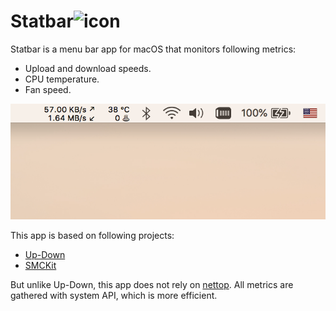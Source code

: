 # Statbar![icon](screenshot/icon.png)

Statbar is a menu bar app for macOS  that monitors following metrics:

- Upload and download speeds.
- CPU temperature.
- Fan speed.

![Screenshot](screenshot/1.png)

This app is based on following projects:

- [Up-Down](https://github.com/gjiazhe/Up-Down)
- [SMCKit](https://github.com/beltex/SMCKit)

But unlike Up-Down, this app does not rely on [nettop](https://developer.apple.com/legacy/library/documentation/Darwin/Reference/ManPages/man1/nettop.1.html). All metrics are gathered with system API,  which is more efficient.
